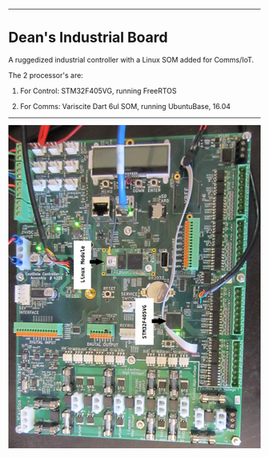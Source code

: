 
---

# Dean's Industrial Board

A ruggedized industrial controller with a Linux SOM added for Comms/IoT.

The 2 processor's are:

   1.  For Control:  STM32F405VG, running FreeRTOS

   2.  For Comms:  Variscite Dart 6ul SOM, running UbuntuBase, 16.04

---

![pic01](./img_1168.jpg)
